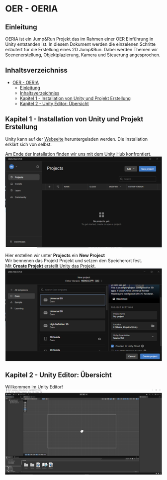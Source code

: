# OER - OERIA
## Einleitung
OERIA ist ein Jump&Run Projekt das im Rahmen einer OER Einführung in Unity entstanden ist. In diesem Dokument werden die einzelenen Schritte erläutert für die Erstellung eines 2D Jump&Run.
Dabei werden Themen wir Scenenerstellung, Objektplazierung, Kamera und Steuerung angesprochen.

## Inhaltsverzeichniss

- [OER - OERIA](#oer---oeria)
  - [Einleitung](#einleitung)
  - [Inhaltsverzeichniss](#inhaltsverzeichniss)
  - [Kapitel 1 - Installation von Unity und Projekt Erstellung](#kapitel-1---installation-von-unity-und-projekt-erstellung)
  - [Kapitel 2 - Unity Editor: Übersicht](#kapitel-2---unity-editor-übersicht)

## Kapitel 1 - Installation von Unity und Projekt Erstellung
Unity kann auf der [Webseite](https://unity.com/de) heruntergeladen werden. Die Installation erklärt sich von selbst.

Am Ende der Installation finden wir uns mit dem Unity Hub konfrontiert.
![Unity Hub](docs/UnityHub.PNG)

Hier erstellen wir unter **Projects** ein **New Project**  
Wir bennenen das Projekt Projekt und setzen den Speicherort fest.  
Mit **Create Projekt** erstellt Unity das Projekt.
![Unity Hub New](docs/UnityHub_New.PNG)

## Kapitel 2 - Unity Editor: Übersicht
Willkommen im Unity Editor!
![Unity Editor Start](docs/UnityEditor.PNG)

